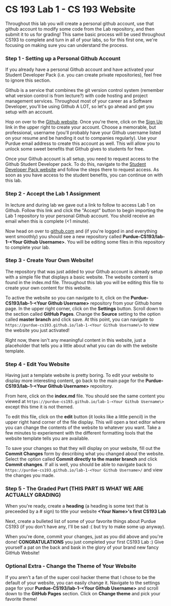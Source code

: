 # CS 193 Lab 1 - CS 193 Website
Throughout this lab you will create a personal github account, use that github account to modify some code from the Lab repository, and then submit it to us for grading! This same basic process will be used throughout CS193 to complete and turn in all of your labs, so for this first one, we're focusing on making sure you can understand the process.

### Step 1 - Setting up a Personal Github Account
If you already have a personal Github account and have activated your Student Developer Pack (i.e. you can create private repositories), feel free to ignore this section.

Github is a service that combines the git version control system (remember what version control is from lecture?) with code hosting and project management services. Throughout most of your career as a Software Developer, you'll be using Github A LOT, so let's go ahead and get you setup with an account. 

Hop on over to the [Github website](https://github.com/). Once you're there, click on the [Sign Up](https://github.com/join?source=header-home) link in the upper right to create your account. Choose a memorable, but professional, username (you'll probably have your Github username listed on your resume and be handing it out to companies regularly). Use your Purdue email address to create this account as well. This will allow you to unlock some sweet benefits that Github gives to students for free.

Once your Github account is all setup, you need to request access to the Github Student Developer pack. To do this, navigate to the [Student Developer Pack website](https://education.github.com/pack) and follow the steps there to request access. As soon as you have access to the student benefits, you can continue on with this lab.

### Step 2 - Accept the Lab 1 Assignment
In lecture and during lab we gave out a link to follow to access Lab 1 on Github. Follow this link and click the "Accept" button to begin importing the Lab 1 repository to your personal Github account. You shold receive an email when this is complete (<1 minute). 

Now head on over to [github.com](https://github.com/) and (if you're logged in and everything went smoothly) you should see a new repository called **Purdue-CS193/lab-1-\<Your Github Username\>**. You will be editing some files in this repository to complete your lab.

### Step 3 - Create Your Own Website!
The repository that was just added to your Github account is already setup with a simple file that displays a basic website. The website content is found in the index.md file. Throughout this lab you will be editing this file to create your own content for this website. 

To active the website so you can navigate to it, click on the **Purdue-CS193/lab-1-\<Your Github Username\>** repository from your Github home page. In the upper right corner, click on the **Settings** button. Scroll down to the section called **GitHub Pages**. Change the **Source** setting to the option called **master branch** and click save. At this point, you can navigate to ```https://purdue-cs193.github.io/lab-1-<Your Github Username\>``` to view the website you just activated!

Right now, there isn't any meaningful content in this website, just a placeholder that tells you a little about what you can do with the website template. 

### Step 4 - Edit You Website
Having just a template website is pretty boring. To edit your website to display more interesting content, go back to the main page for the **Purdue-CS193/lab-1-\<Your Github Username\>** repository. 

From here, click on the **index.md** file. You should see the same content you viewed at ```https://purdue-cs193.github.io/lab-1-<Your Github Username\>``` except this time it is not themed. 

To edit this file, click on the **edit** button (it looks like a little pencil) in the upper right hand corner of the file display. This will open a text editor where you can change the contents of the website to whatever you want. Take a few minutes to experiement with the different formatting tools that the website template tells you are available. 

To save your changes so that they will display on your website, fill out the **Commit Changes** form by describing what you changed about the website. Select the option called **Commit directly to the master branch** and click **Commit changes**. If all is well, you should be able to navigate back to ```https://purdue-cs193.github.io/lab-1-<Your Github Username>/``` and view the changes you made. 

### Step 5 - The Graded Part (**THIS PART IS WHAT WE ARE ACTUALLY GRADING**)
When you're ready, create a **heading** (a heading is some text that is preceeded by a # sign) to title your website 
**\<Your Name\>'s first CS193 Lab**

Next, create a bulleted list of some of your favorite things about Purdue CS193 (if you don't have any, I'll be sad :( but try to make some up anyway).

When you're done, commit your changes, just as you did above and you're done! **CONGRATULATIONS** you just completed your first CS193 Lab :) Give yourself a pat on the back and bask in the glory of your brand new fancy GitHub Website!

### Optional Extra - Change the Theme of Your Website
If you aren't a fan of the super cool hacker theme that I chose to be the default of your website, you can easily change it. 
Navigate to the settings page for your **Purdue-CS193/lab-1-\<Your Github Username\>** and scroll down to the **GitHub Pages** section. Click on **Change theme** and pick your favorite theme!

